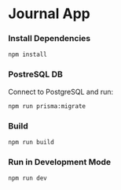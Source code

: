 # Journal App

### Install Dependencies

```
npm install
```

### PostreSQL DB

Connect to PostgreSQL and run: 

```
npm run prisma:migrate
```

### Build

```
npm run build
```

### Run in Development Mode

```
npm run dev
```